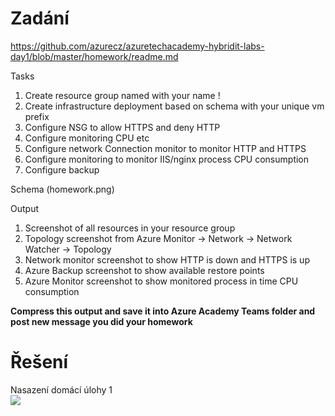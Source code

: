 # Zadání

https://github.com/azurecz/azuretechacademy-hybridit-labs-day1/blob/master/homework/readme.md

Tasks

1. Create resource group named with your name !
2. Create infrastructure deployment based on schema with your unique vm prefix
3. Configure NSG to allow HTTPS and deny HTTP 
4. Configure monitoring CPU etc
5. Configure network Connection monitor to monitor HTTP and HTTPS
6. Configure monitoring to monitor IIS/nginx process CPU consumption
7. Configure backup

Schema
(homework.png)

Output

1. Screenshot of all resources in your resource group
2. Topology screenshot from Azure Monitor -> Network -> Network Watcher -> Topology
3. Network monitor screenshot to show HTTP is down and HTTPS is up
4. Azure Backup screenshot to show available restore points
5. Azure Monitor screenshot to show monitored process in time CPU consumption

**Compress this output and save it into Azure Academy Teams folder and post new message you did your homework**


# Řešení

Nasazení domácí úlohy 1 <br>
<a href="https://portal.azure.com/#create/Microsoft.Template/uri/https%3A%2F%2Fraw.githubusercontent.com%2Fsimonbenes%2FAzureAcademy%2Fmaster%2FDU1%2Fdeploy.json" target="_blank">
    <img src="http://azuredeploy.net/deploybutton.png"/>
</a>
